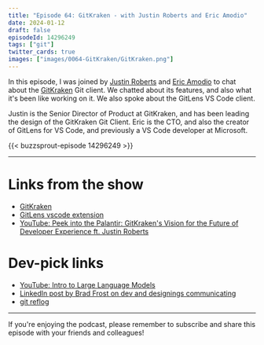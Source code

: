 ```yaml
---
title: "Episode 64: GitKraken - with Justin Roberts and Eric Amodio"
date: 2024-01-12
draft: false
episodeId: 14296249
tags: ["git"]
twitter_cards: true
images: ["images/0064-GitKraken/GitKraken.png"]
---
```


In this episode, I was joined by [Justin Roberts](https://www.linkedin.com/in/justinar/) and [Eric Amodio](https://www.linkedin.com/in/eamodio/) to chat about the [GitKraken](https://chocolatey.org/) Git client. We chatted about its features, and also what it's been like working on it. We also spoke about the GitLens VS Code client.

Justin is the Senior Director of Product at GitKraken, and has been leading the design of the GitKraken Git Client. Eric is the CTO, and also the creator of GitLens for VS Code, and previously a VS Code developer at Microsoft.

{{< buzzsprout-episode 14296249 >}}

---

# Links from the show

* [GitKraken](https://www.gitkraken.com/)
* [GitLens vscode extension](https://www.gitkraken.com/gitlens)
* [YouTube: Peek into the Palantir: GitKraken's Vision for the Future of Developer Experience ft. Justin Roberts](https://www.youtube.com/watch?v=hJeLa0vhSrQ)

# Dev-pick links

* [YouTube: Intro to Large Language Models](https://www.youtube.com/watch?v=zjkBMFhNj_g)
* [LinkedIn post by Brad Frost on dev and designings communicating](https://www.linkedin.com/posts/bradfrost_my-broken-record-advice-is-quite-simple-activity-7138189574316482561-BiFO/)
* [git reflog](https://git-scm.com/docs/git-reflog)

---

If you're enjoying the podcast, please remember to subscribe and share this episode with your friends and colleagues!
